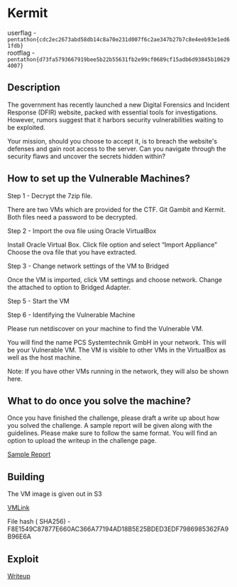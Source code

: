# Kermit

userflag - `pentathon{cdc2ec2673abd58db14c8a70e231d007f6c2ae347b27b7c8e4eeb93e1ed61fdb}`   
rootflag - ` pentathon{d73fa5793667919bee5b22b55631fb2e99cf0689cf15adb6d93845b106294007}`

## Description

The government has recently launched a new Digital Forensics and Incident Response (DFIR) website, packed with essential tools for investigations. However, rumors suggest that it harbors security vulnerabilities waiting to be exploited.

Your mission, should you choose to accept it, is to breach the website's defenses and gain root access to the server. Can you navigate through the security flaws and uncover the secrets hidden within? 

## How to set up the Vulnerable Machines? 

Step 1 - Decrypt the 7zip file.

There are two VMs which are provided for the CTF. 
Git Gambit and Kermit. Both files need a password to be decrypted.  

Step 2 - Import the ova file using Oracle VirtualBox

Install Oracle Virtual Box. Click file option and select “Import Appliance”
Choose the ova file that you have extracted. 

Step 3 - Change network settings of the VM to Bridged

Once the VM is imported, click VM settings and choose network. Change the attached to option to Bridged Adapter. 

Step 5 - Start the VM

Step 6 - Identifying the Vulnerable Machine

Please run netdiscover on your machine to find the Vulnerable VM.



You will find the name PCS Systemtechnik GmbH in your network. This will be your Vulnerable VM.  The VM is visible to other VMs in the VirtualBox as well as the host machine. 

Note: If you have other VMs running in the network, they will also be shown here. 


## What to do once you solve the machine? 

Once you have finished the challenge, please draft a write up about how you solved the challenge. A sample report will be given along with the guidelines. Please make sure to follow the same format. You will find an option to upload the writeup in the challenge page. 

[Sample Report](report.docx)


## Building 

The VM image is given out in S3 

[VMLink](https://pentathon.s3.ap-south-1.amazonaws.com/Kermit.7z)

File hash ( SHA256) -  F8E1549C87877E660AC366A77194AD18B5E25BDED3EDF7986985362FA9B96E6A

## Exploit

[Writeup](Kermit_writup.pdf)

